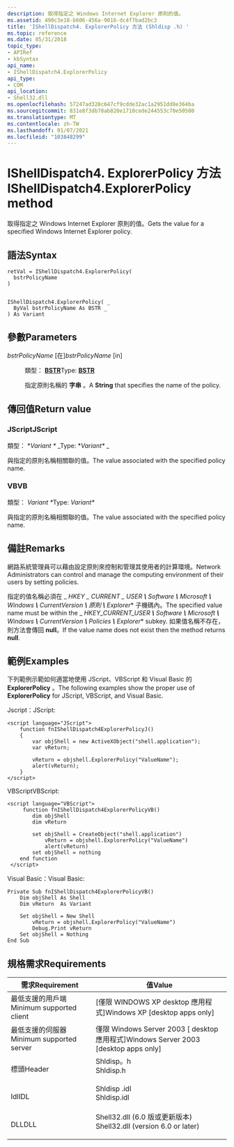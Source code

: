 ```yaml
---
description: 取得指定之 Windows Internet Explorer 原則的值。
ms.assetid: 490c3e18-b606-456a-9016-dc4f7bad2bc3
title: 'IShellDispatch4. ExplorerPolicy 方法 (Shldisp .h) '
ms.topic: reference
ms.date: 05/31/2018
topic_type:
- APIRef
- kbSyntax
api_name:
- IShellDispatch4.ExplorerPolicy
api_type:
- COM
api_location:
- Shell32.dll
ms.openlocfilehash: 57247ad328c647cf9cdde32ac1a2951dd8e364ba
ms.sourcegitcommit: 831e8f3db78ab820e1710cede244553c70e50500
ms.translationtype: MT
ms.contentlocale: zh-TW
ms.lasthandoff: 01/07/2021
ms.locfileid: "103848299"
---
```

# <a name="ishelldispatch4explorerpolicy-method"></a><span data-ttu-id="703ea-103">IShellDispatch4. ExplorerPolicy 方法</span><span class="sxs-lookup"><span data-stu-id="703ea-103">IShellDispatch4.ExplorerPolicy method</span></span>

<span data-ttu-id="703ea-104">取得指定之 Windows Internet Explorer 原則的值。</span><span class="sxs-lookup"><span data-stu-id="703ea-104">Gets the value for a specified Windows Internet Explorer policy.</span></span>

## <a name="syntax"></a><span data-ttu-id="703ea-105">語法</span><span class="sxs-lookup"><span data-stu-id="703ea-105">Syntax</span></span>


```JScript
retVal = IShellDispatch4.ExplorerPolicy(
  bstrPolicyName
)
```


```VB

IShellDispatch4.ExplorerPolicy( _
  ByVal bstrPolicyName As BSTR _
) As Variant
```





## <a name="parameters"></a><span data-ttu-id="703ea-106">參數</span><span class="sxs-lookup"><span data-stu-id="703ea-106">Parameters</span></span>

<dl> <dt>

<span data-ttu-id="703ea-107">*bstrPolicyName* \[在\]</span><span class="sxs-lookup"><span data-stu-id="703ea-107">*bstrPolicyName* \[in\]</span></span>
</dt> <dd>

<span data-ttu-id="703ea-108">類型： **[ **BSTR**](/previous-versions/windows/desktop/automat/bstr)**</span><span class="sxs-lookup"><span data-stu-id="703ea-108">Type: **[**BSTR**](/previous-versions/windows/desktop/automat/bstr)**</span></span>

<span data-ttu-id="703ea-109">指定原則名稱的 **字串** 。</span><span class="sxs-lookup"><span data-stu-id="703ea-109">A **String** that specifies the name of the policy.</span></span>

</dd> </dl>

## <a name="return-value"></a><span data-ttu-id="703ea-110">傳回值</span><span class="sxs-lookup"><span data-stu-id="703ea-110">Return value</span></span>

### <a name="jscript"></a><span data-ttu-id="703ea-111">JScript</span><span class="sxs-lookup"><span data-stu-id="703ea-111">JScript</span></span>

<span data-ttu-id="703ea-112">類型： \**Variant \** _</span><span class="sxs-lookup"><span data-stu-id="703ea-112">Type: \**Variant\** _</span></span>

<span data-ttu-id="703ea-113">與指定的原則名稱相關聯的值。</span><span class="sxs-lookup"><span data-stu-id="703ea-113">The value associated with the specified policy name.</span></span>

### <a name="vb"></a><span data-ttu-id="703ea-114">VB</span><span class="sxs-lookup"><span data-stu-id="703ea-114">VB</span></span>

<span data-ttu-id="703ea-115">類型： _*Variant \**_</span><span class="sxs-lookup"><span data-stu-id="703ea-115">Type: _*Variant\**_</span></span>

<span data-ttu-id="703ea-116">與指定的原則名稱相關聯的值。</span><span class="sxs-lookup"><span data-stu-id="703ea-116">The value associated with the specified policy name.</span></span>

## <a name="remarks"></a><span data-ttu-id="703ea-117">備註</span><span class="sxs-lookup"><span data-stu-id="703ea-117">Remarks</span></span>

<span data-ttu-id="703ea-118">網路系統管理員可以藉由設定原則來控制和管理其使用者的計算環境。</span><span class="sxs-lookup"><span data-stu-id="703ea-118">Network Administrators can control and manage the computing environment of their users by setting policies.</span></span>

<span data-ttu-id="703ea-119">指定的值名稱必須在 _ *HKEY \_ CURRENT \_ USER **\\** Software **\\** Microsoft **\\** Windows **\\** CurrentVersion **\\** 原則 **\\** Explorer*\* 子機碼內。</span><span class="sxs-lookup"><span data-stu-id="703ea-119">The specified value name must be within the _ *HKEY\_CURRENT\_USER **\\** Software **\\** Microsoft **\\** Windows **\\** CurrentVersion **\\** Policies **\\** Explorer*\* subkey.</span></span> <span data-ttu-id="703ea-120">如果值名稱不存在，則方法會傳回 **null**。</span><span class="sxs-lookup"><span data-stu-id="703ea-120">If the value name does not exist then the method returns **null**.</span></span>

## <a name="examples"></a><span data-ttu-id="703ea-121">範例</span><span class="sxs-lookup"><span data-stu-id="703ea-121">Examples</span></span>

<span data-ttu-id="703ea-122">下列範例示範如何適當地使用 JScript、VBScript 和 Visual Basic 的 **ExplorerPolicy** 。</span><span class="sxs-lookup"><span data-stu-id="703ea-122">The following examples show the proper use of **ExplorerPolicy** for JScript, VBScript, and Visual Basic.</span></span>

<span data-ttu-id="703ea-123">Jscript：</span><span class="sxs-lookup"><span data-stu-id="703ea-123">JScript:</span></span>


```JScript
<script language="JScript">
    function fnIShellDispatch4ExplorerPolicyJ()
    {
        var objShell = new ActiveXObject("shell.application");
        var vReturn;
        
        vReturn = objshell.ExplorerPolicy("ValueName");
        alert(vReturn);
    }
</script>
```



<span data-ttu-id="703ea-124">VBScript</span><span class="sxs-lookup"><span data-stu-id="703ea-124">VBScript:</span></span>


```VB
<script language="VBScript">
     function fnIShellDispatch4ExplorerPolicyVB()
        dim objShell
        dim vReturn
        
        set objShell = CreateObject("shell.application")
            vReturn = objshell.ExplorerPolicy("ValueName")
            alert(vReturn)
        set objShell = nothing
    end function
 </script>
```



<span data-ttu-id="703ea-125">Visual Basic：</span><span class="sxs-lookup"><span data-stu-id="703ea-125">Visual Basic:</span></span>


```VB
Private Sub fnIShellDispatch4ExplorerPolicyVB()
    Dim objShell As Shell
    Dim vReturn  As Variant
    
    Set objShell = New Shell
        vReturn = objshell.ExplorerPolicy("ValueName")
        Debug.Print vReturn
    Set objShell = Nothing
End Sub
```



## <a name="requirements"></a><span data-ttu-id="703ea-126">規格需求</span><span class="sxs-lookup"><span data-stu-id="703ea-126">Requirements</span></span>



| <span data-ttu-id="703ea-127">需求</span><span class="sxs-lookup"><span data-stu-id="703ea-127">Requirement</span></span> | <span data-ttu-id="703ea-128">值</span><span class="sxs-lookup"><span data-stu-id="703ea-128">Value</span></span> |
|-------------------------------------|---------------------------------------------------------------------------------------------------------------|
| <span data-ttu-id="703ea-129">最低支援的用戶端</span><span class="sxs-lookup"><span data-stu-id="703ea-129">Minimum supported client</span></span><br/> | <span data-ttu-id="703ea-130">\[僅限 WINDOWS XP desktop 應用程式\]</span><span class="sxs-lookup"><span data-stu-id="703ea-130">Windows XP \[desktop apps only\]</span></span><br/>                                                                   |
| <span data-ttu-id="703ea-131">最低支援的伺服器</span><span class="sxs-lookup"><span data-stu-id="703ea-131">Minimum supported server</span></span><br/> | <span data-ttu-id="703ea-132">僅限 Windows Server 2003 \[ desktop 應用程式\]</span><span class="sxs-lookup"><span data-stu-id="703ea-132">Windows Server 2003 \[desktop apps only\]</span></span><br/>                                                          |
| <span data-ttu-id="703ea-133">標頭</span><span class="sxs-lookup"><span data-stu-id="703ea-133">Header</span></span><br/>                   | <dl> <span data-ttu-id="703ea-134"><dt>Shldisp。h</dt></span><span class="sxs-lookup"><span data-stu-id="703ea-134"><dt>Shldisp.h</dt></span></span> </dl>                          |
| <span data-ttu-id="703ea-135">Idl</span><span class="sxs-lookup"><span data-stu-id="703ea-135">IDL</span></span><br/>                      | <dl> <span data-ttu-id="703ea-136"><dt>Shldisp .idl</dt></span><span class="sxs-lookup"><span data-stu-id="703ea-136"><dt>Shldisp.idl</dt></span></span> </dl>                        |
| <span data-ttu-id="703ea-137">DLL</span><span class="sxs-lookup"><span data-stu-id="703ea-137">DLL</span></span><br/>                      | <dl> <span data-ttu-id="703ea-138"><dt>Shell32.dll (6.0 版或更新版本) </dt></span><span class="sxs-lookup"><span data-stu-id="703ea-138"><dt>Shell32.dll (version 6.0 or later)</dt></span></span> </dl> |



 

 
